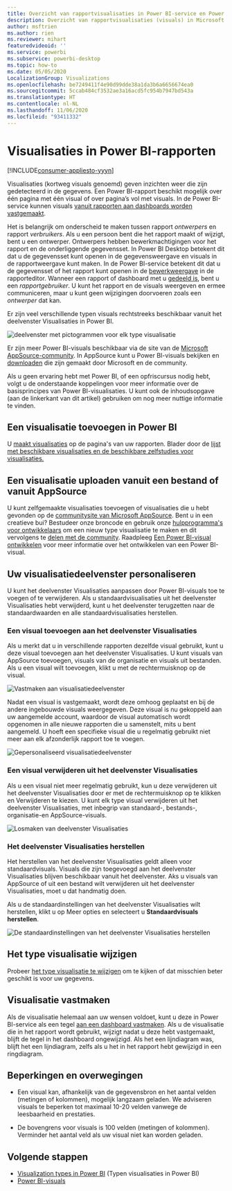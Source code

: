 ```yaml
---
title: Overzicht van rapportvisualisaties in Power BI-service en Power BI Desktop
description: Overzicht van rapportvisualisaties (visuals) in Microsoft Power BI.
author: msftrien
ms.author: rien
ms.reviewer: mihart
featuredvideoid: ''
ms.service: powerbi
ms.subservice: powerbi-desktop
ms.topic: how-to
ms.date: 05/05/2020
LocalizationGroup: Visualizations
ms.openlocfilehash: be7249411f4e90d99dde38a1da3b6a6656674ea0
ms.sourcegitcommit: 5ccab484cf3532ae3a16acd5fc954b7947bd543a
ms.translationtype: HT
ms.contentlocale: nl-NL
ms.lasthandoff: 11/06/2020
ms.locfileid: "93411332"
---
```

# <a name="visualizations-in-power-bi-reports"></a>Visualisaties in Power BI-rapporten

[!INCLUDE[consumer-appliesto-yyyn](../includes/consumer-appliesto-yyyn.md)]    

Visualisaties (kortweg visuals genoemd) geven inzichten weer die zijn gedetecteerd in de gegevens. Een Power BI-rapport beschikt mogelijk over één pagina met één visual of over pagina’s vol met visuals. In de Power BI-service kunnen visuals [vanuit rapporten aan dashboards worden vastgemaakt](../create-reports/service-dashboard-pin-tile-from-report.md).

Het is belangrijk om onderscheid te maken tussen rapport *ontwerpers* en rapport *verbruikers*.  Als u een persoon bent die het rapport maakt of wijzigt, bent u een ontwerper.  Ontwerpers hebben bewerkmachtigingen voor het rapport en de onderliggende gegevensset. In Power BI Desktop betekent dit dat u de gegevensset kunt openen in de gegevensweergave en visuals in de rapportweergave kunt maken. In de Power BI-service betekent dit dat u de gegevensset of het rapport kunt openen in de [bewerkweergave](../consumer/end-user-reading-view.md) in de rapporteditor. Wanneer een rapport of dashboard met u [gedeeld is](../consumer/end-user-shared-with-me.md), bent u een *rapportgebruiker*. U kunt het rapport en de visuals weergeven en ermee communiceren, maar u kunt geen wijzigingen doorvoeren zoals een *ontwerper* dat kan.

Er zijn veel verschillende typen visuals rechtstreeks beschikbaar vanuit het deelvenster Visualisaties in Power BI.

![deelvenster met pictogrammen voor elk type visualisatie](media/power-bi-report-visualizations/power-bi-icons.png)

Er zijn meer Power BI-visuals beschikbaar via de site van de [Microsoft AppSource-community](https://appsource.microsoft.com). In AppSource kunt u Power BI-visuals bekijken en [downloaden](https://appsource.microsoft.com/marketplace/apps?page=1&product=power-bi-visuals) die zijn gemaakt door Microsoft en de community.

Als u geen ervaring hebt met Power BI, of een opfriscursus nodig hebt, volgt u de onderstaande koppelingen voor meer informatie over de basisprincipes van Power BI-visualisaties.  U kunt ook de inhoudsopgave (aan de linkerkant van dit artikel) gebruiken om nog meer nuttige informatie te vinden.

## <a name="add-a-visualization-in-power-bi"></a>Een visualisatie toevoegen in Power BI

U [maakt visualisaties](power-bi-report-add-visualizations-i.md) op de pagina's van uw rapporten. Blader door de [lijst met beschikbare visualisaties en de beschikbare zelfstudies voor visualisaties.](power-bi-visualization-types-for-reports-and-q-and-a.md) 

## <a name="upload-a-visualization-from-a-file-or-from-appsource"></a>Een visualisatie uploaden vanuit een bestand of vanuit AppSource

U kunt zelfgemaakte visualisaties toevoegen of visualisaties die u hebt gevonden op de [communitysite van Microsoft AppSource](https://appsource.microsoft.com/marketplace/apps?product=power-bi-visuals). Bent u in een creatieve bui? Bestudeer onze broncode en gebruik onze [hulpprogramma's voor ontwikkelaars](../developer/visuals/environment-setup.md) om een nieuw type visualisatie te maken en dit vervolgens te [delen met de community](../developer/visuals/office-store.md). Raadpleeg [Een Power BI-visual ontwikkelen](../developer/visuals/develop-circle-card.md) voor meer informatie over het ontwikkelen van een Power BI-visual.

## <a name="personalize-your-visualization-pane"></a>Uw visualisatiedeelvenster personaliseren

U kunt het deelvenster Visualisaties aanpassen door Power BI-visuals toe te voegen of te verwijderen. Als u standaardvisualisaties uit het deelvenster Visualisaties hebt verwijderd, kunt u het deelvenster terugzetten naar de standaardwaarden en alle standaardvisualisaties herstellen.

### <a name="add-a-visual-to-the-visualization-pane"></a>Een visual toevoegen aan het deelvenster Visualisaties

Als u merkt dat u in verschillende rapporten dezelfde visual gebruikt, kunt u deze visual toevoegen aan het deelvenster Visualisaties. U kunt visuals van AppSource toevoegen, visuals van de organisatie en visuals uit bestanden. Als u een visual wilt toevoegen, klikt u met de rechtermuisknop op de visual.

![Vastmaken aan visualisatiedeelvenster](media/power-bi-report-visualizations/power-bi-pin-custom-visual-option.png)

Nadat een visual is vastgemaakt, wordt deze omhoog geplaatst en bij de andere ingebouwde visuals weergegeven. Deze visual is nu gekoppeld aan uw aangemelde account, waardoor de visual automatisch wordt opgenomen in alle nieuwe rapporten die u samenstelt, mits u bent aangemeld. U hoeft een specifieke visual die u regelmatig gebruikt niet meer aan elk afzonderlijk rapport toe te voegen.

![Gepersonaliseerd visualisatiedeelvenster](media/power-bi-report-visualizations/power-bi-personalized-visualization-pane.png)

### <a name="remove-a-visual-from-the-visualization-pane"></a>Een visual verwijderen uit het deelvenster Visualisaties

Als u een visual niet meer regelmatig gebruikt, kun u deze verwijderen uit het deelvenster Visualisaties door er met de rechtermuisknop op te klikken en Verwijderen te kiezen. U kunt elk type visual verwijderen uit het deelvenster Visualisaties, met inbegrip van standaard-, bestands-, organisatie-en AppSource-visuals.

![Losmaken van deelvenster Visualisaties](media/power-bi-report-visualizations/unpin-visual.png)

### <a name="restore-the-visualization-pane"></a>Het deelvenster Visualisaties herstellen

Het herstellen van het deelvenster Visualisaties geldt alleen voor standaardvisuals. Visuals die zijn toegevoegd aan het deelvenster Visualisaties blijven beschikbaar vanuit het deelvenster. Aks u visuals van AppSource of uit een bestand wilt verwijderen uit het deelvenster Visualisaties, moet u dat handmatig doen.

Als u de standaardinstellingen van het deelvenster Visualisaties wilt herstellen, klikt u op Meer opties en selecteert u **Standaardvisuals herstellen**.

![De standaardinstellingen van het deelvenster Visualisaties herstellen](media/power-bi-report-visualizations/restore-default.png)

## <a name="change-the-visualization-type"></a>Het type visualisatie wijzigen

Probeer [het type visualisatie te wijzigen](power-bi-report-change-visualization-type.md) om te kijken of dat misschien beter geschikt is voor uw gegevens.

## <a name="pin-the-visualization"></a>Visualisatie vastmaken

Als de visualisatie helemaal aan uw wensen voldoet, kunt u deze in Power BI-service als een tegel [aan een dashboard vastmaken](../create-reports/service-dashboard-pin-tile-from-report.md). Als u de visualisatie die in het rapport wordt gebruikt, wijzigt nadat u deze hebt vastgemaakt, blijft de tegel in het dashboard ongewijzigd. Als het een lijndiagram was, blijft het een lijndiagram, zelfs als u het in het rapport hebt gewijzigd in een ringdiagram.

## <a name="limitations-and-considerations"></a>Beperkingen en overwegingen
- Een visual kan, afhankelijk van de gegevensbron en het aantal velden (metingen of kolommen), mogelijk langzaam geladen.  We adviseren visuals te beperken tot maximaal 10-20 velden vanwege de leesbaarheid en prestaties. 

- De bovengrens voor visuals is 100 velden (metingen of kolommen). Verminder het aantal veld als uw visual niet kan worden geladen.

## <a name="next-steps"></a>Volgende stappen

* [Visualization types in Power BI](power-bi-visualization-types-for-reports-and-q-and-a.md) (Typen visualisaties in Power BI)
* [Power BI-visuals](../developer/visuals/power-bi-custom-visuals.md)
